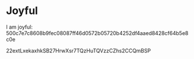 # Joyful

I am joyful: 500c7e7c8608b9fec08087ff46d0572b05720b4252df4aaed8428cf64b5e8c0e


22extLxekaxhkSB27HrwXsr7TQzHuTQVzzCZhs2CCQmBSP
